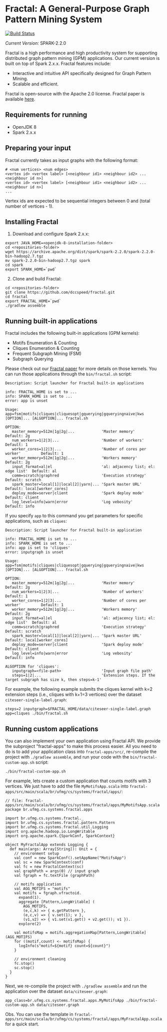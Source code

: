 # Fractal: A General-Purpose Graph Pattern Mining System
[![Build Status](https://travis-ci.com/dccspeed/fractal.svg?branch=master)](https://travis-ci.com/dccspeed/fractal)

*Current Version:* SPARK-2.2.0

Fractal is a high performance and high productivity system for supporting distributed graph
pattern mining (GPM) applications. Our current version is built on top of Spark 2.x.x.
Fractal features include:
* Interactive and intuitive API specifically designed for Graph Pattern Mining.
* Scalable and efficient.

Fractal is open-source with the Apache 2.0 license. Fractal paper is available [here](https://dl.acm.org/citation.cfm?id=3319875).

## Requirements for running

* OpenJDK 8
* Spark 2.x.x

## Preparing your input
Fractal currently takes as input graphs with the following format:

```
# <num vertices> <num edges>
<vertex id> <vertex label> [<neighbour id1> <neighbour id2> ... <neighbour id n>]
<vertex id> <vertex label> [<neighbour id1> <neighbour id2> ... <neighbour id n>]
...
```

Vertex ids are expected to be sequential integers between 0 and (total number of vertices - 1).

## Installing Fractal

1. Download and configure Spark 2.x.x:

```
export JAVA_HOME=<openjdk-8-installation-folder>
cd <repositories-folder>
wget https://archive.apache.org/dist/spark/spark-2.2.0/spark-2.2.0-bin-hadoop2.7.tgz
mv spark-2.2.0-bin-hadoop2.7.tgz spark
cd spark
export SPARK_HOME=`pwd` 
```

2. Clone and build Fractal:
```
cd <repositories-folder>
git clone https://github.com/dccspeed/fractal.git
cd fractal
export FRACTAL_HOME=`pwd`
./gradlew assemble
```

## Running built-in applications

Fractal includes the following built-in applications (GPM kernels):

- Motifs Enumeration & Counting
- Cliques Enumeration & Counting
- Frequent Subgraph Mining (FSM)
- Subgraph Querying

Please check out our [Fractal paper](https://dl.acm.org/citation.cfm?id=3319875) for more details on
those kernels. You can run those applications through the ```bin/fractal.sh``` script:

```
Description: Script launcher for Fractal built-in applications

info: FRACTAL_HOME is set to ...
info: SPARK_HOME is set to ...
error: app is unset

Usage:
app=fsm|motifs|cliques|cliquesopt|gquerying|gqueryingnaive|kws [OPTION]... [ALGOPTION]... fractal.sh

OPTION:
   master_memory=512m|1g|2g|...            'Master memory'                      Default: 2g
   num_workers=1|2|3|...                   'Number of workers'                  Default: 1
   worker_cores=1|2|3|...                  'Number of cores per worker'         Default: 1
   worker_memory=512m|1g|2g|...            'Workers memory'                     Default: 2g
   input_format=al|el                      'al: adjacency list; el: edge list'  Default: al
   comm=scratch|graphred                   'Execution strategy'                 Default: scratch
   spark_master=local[1]|local[2]|yarn|... 'Spark master URL'                   Default: local[worker_cores]
   deploy_mode=server|client               'Spark deploy mode'                  Default: client
   log_level=info|warn|error               'Log vebosity'                       Default: info
```

If you specify `app` to this command you get parameters for specific applications, such as `cliques`:

```
Description: Script launcher for Fractal built-in application

info: FRACTAL_HOME is set to ...
info: SPARK_HOME is set to ...
info: app is set to 'cliques'
error: inputgraph is unset

Usage:
app=fsm|motifs|cliques|cliquesopt|gquerying|gqueryingnaive|kws [OPTION]... [ALGOPTION]... fractal.sh

OPTION:
   master_memory=512m|1g|2g|...            'Master memory'                      Default: 2g
   num_workers=1|2|3|...                   'Number of workers'                  Default: 1
   worker_cores=1|2|3|...                  'Number of cores per worker'         Default: 1
   worker_memory=512m|1g|2g|...            'Workers memory'                     Default: 2g
   input_format=al|el                      'al: adjacency list; el: edge list'  Default: al
   comm=scratch|graphred                   'Execution strategy'                 Default: scratch
   spark_master=local[1]|local[2]|yarn|... 'Spark master URL'                   Default: local[worker_cores]
   deploy_mode=server|client               'Spark deploy mode'                  Default: client
   log_level=info|warn|error               'Log vebosity'                       Default: info 

ALGOPTION for 'cliques':
   inputgraph=<file-path>                  'Input graph file path'
   steps=1|2|...                           'Extension steps. If the target subgraph has size k, then steps=k-1'
```

For example, the following example submits the cliques kernel with k=2 extension steps
(i.e., cliques with k+1=3 vertices) over the dataset ```citeseer-single-label.graph```:
```
steps=2 inputgraph=$FRACTAL_HOME/data/citeseer-single-label.graph app=cliques ./bin/fractal.sh
```

## Running custom applications

You can also implement your own application using Fractal API. We provide the subproject 
"fractal-apps" to make this process easier. All you need to do is to add your application class
into ```fractal-apps/src/```, re-compile the project with ```./gradlew assemble```, and run your
code with the ```bin/fractal-custom-app.sh``` script:

```
./bin/fractal-custom-app.sh
```

For example, lets create a custom application that counts motifs with 3 vertices.
We just have to add the file ```MyMotifsApp.scala``` into
```fractal-apps/src/main/scala/br/ufmg/cs/systems/fractal/apps/```:
```
// file: fractal-apps/src/main/scala/br/ufmg/cs/systems/fractal/apps/MyMotifsApp.scala
package br.ufmg.cs.systems.fractal.apps

import br.ufmg.cs.systems.fractal._
import br.ufmg.cs.systems.fractal.pattern.Pattern
import br.ufmg.cs.systems.fractal.util.Logging
import org.apache.hadoop.io.LongWritable
import org.apache.spark.{SparkConf, SparkContext}

object MyFractalApp extends Logging {
  def main(args: Array[String]): Unit = {
    // environment setup
    val conf = new SparkConf().setAppName("MotifsApp")
    val sc = new SparkContext(conf)
    val fc = new FractalContext(sc)
    val graphPath = args(0) // input graph
    val fgraph = fc.textFile (graphPath)

    // motifs application
    val AGG_MOTIFS = "motifs"
    val motifs = fgraph.vfractoid.
      expand(1).
      aggregate [Pattern,LongWritable] (
        AGG_MOTIFS,
        (e,c,k) => { e.getPattern },
        (e,c,v) => { v.set(1); v },
        (v1,v2) => { v1.set(v1.get() + v2.get()); v1 }).
      explore(2)

    val motifsMap = motifs.aggregationMap[Pattern,LongWritable](AGG_MOTIFS)
    for ((motif,count) <- motifsMap) {
      logInfo(s"motif=${motif} count=${count}")
    }

    // environment cleaning
    fc.stop()
    sc.stop()
  }
}
```

Next, we re-compile the project with ```./gradlew assemble``` and run the application over
the dataset ```data/citeseer.graph```:

```
app_class=br.ufmg.cs.systems.fractal.apps.MyMotifsApp ./bin/fractal-custom-app.sh data/citeseer.graph
```

Obs. You can use the template in ```fractal-apps/src/main/scala/br/ufmg/cs/systems/fractal/apps/MyFractalApp.scala```
for a quick start.
